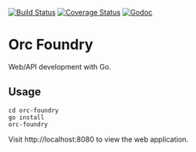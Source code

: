 [![Build Status](https://travis-ci.org/alimac/orc-foundry.svg?branch=master)](https://travis-ci.org/alimac/orc-foundry)
[![Coverage Status](https://coveralls.io/repos/alimac/orc-foundry/badge.svg?branch=master&service=github)](https://coveralls.io/github/alimac/orc-foundry?branch=master)
[![Godoc](http://img.shields.io/badge/go-documentation-blue.svg?style=flat-square)](https://godoc.org/github.com/alimac/orc-foundry)

# Orc Foundry

Web/API development with Go.

## Usage

```
cd orc-foundry
go install
orc-foundry
```

Visit http://localhost:8080 to view the web application.
